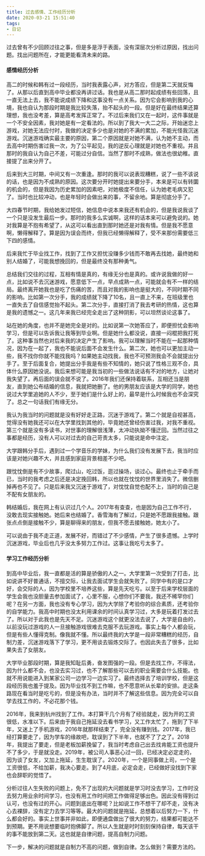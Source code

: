 ```yaml
---
title: 过去感情、工作经历分析
date: 2020-03-21 15:51:40
tags:
- 日记
---
```


过去曾有不少回顾过往之事，但是多是浮于表面，没有深层次分析过原因，找出问题。找出问题所在，才能更能看清未来的路。

#### 感情经历分析

高二的时候和韩有过一段经历，当时我表露心声，对方答应，但是第二天就反悔了。从那以后直到高中毕业都没再讲过话。我也是从高二那时起成绩有些回落，且一直无法上去，我不能说成绩下降和这事没有一点关系。因为它会影响到我的心境，我也自认为那段时期是我比较失落，抬不起头的一段。但是好在最终结果还算理想，我也没考差，算是高考发挥正常了。不过后来我们又在一起时，这件事就是一个不安全因素，我对她是有一定看法的。所以到了我大一大二之际，开始迷恋上游戏，对她无法应付时，我做的决定多少也是对她的不满的累加，不能光怪我沉迷游戏。沉迷游戏确实最主要的原因，第二个原因就是对她不满，认为她不主动，而去高中时期伤害过我一次，为了公平起见，我的逆反心理就是对她也不重视。并且那时的我自认为自己不差，可能过分自信。当然了那时不成熟，做法也很幼稚。直接提了出来分开了。

后来到大三时期，中间又有一次重逢。那时的我可以说表现糟糕，说了一些不该说的话，也是因为不成熟的原因。这次要分开时她提出来要分手，本来是可以有转圜的机会的，但是我因为历史累加的因素吧，对她极度不信任，认为她老毛病又犯了。当时也比较冲动，也是年轻时会做出来的事，不留余地。算是彻底分手了。

大四春节时期，我给她发过短信，她信息中说本来我还有机会的，但是我说我谈了一个只是没发生最后一步。那时的我多么实诚啊，这样的话本来可以避免说的。她对我算是不抱有希望了，从这可以看出直到那时她还是对我有情。但是我不愿意啊，懒得解释了。算是因为误会而终，但我已经懒得解释了，受不来那份需要低三下四的感情。

后来我忙于毕业找工作，找到了工作又担忧没赚多少钱而不敢再去找她，最终她和别人结婚了，可能我想挽回的，但是最终没有那种勇气。

总结我们交往的过程，互相有情是真的，有缘无分也是真的。或许说我做的好一点，比如说不去沉迷游戏，愿意低下一点，早点成熟一点，可能就会有不一样的结局。最终离开她我也是吃了伤痛的苦，而且对我的影响也是挺大的，不同时期不同的影响。比如第一次分手，我的成绩就下降了10名，且一直上不来，在班级里也一直失去了自信感觉抬不起头。第二次分手，直接打消了我去考研的热情，这也算是我的遗憾之一。这几年来我已经完全走出了这种阴影，可以坦然谈论这事了。

站在她的角度，也并不是她完全是对的。比如说第一次她答应了，即便担忧会影响学习，但是可以告诉我让我等到毕业啊。但是她什么都没说，直接一闷棍把我打死了。这种事当然也对后来我的决定产生了影响。我可以理解当时不能在一起那种情况，因为在一起了，我也不能说后面不会发生什么。第二次，她也可以更加主动一些，我不找你你就不能找我吗？如果她主动找我，我也不可预测我会不会就提出分手了。至于后面复合，她提出分手我是有些不知情的，她只说了性格三观不合，具体什么原因她没说。我后来想可能是我当初的一些做法说话有不对的地方，让她对我失望了。再后面的误会就不说了。2016年我们还保持着联系，互相还当是朋友，直到她公布结婚的信息，我就把她删了。他的男朋友应该是大学的同学，她也说过大学里追她的人不少，至于她们是什么好上的，最早是什么时候我也不会深究了。总之一句话我们有缘无分。

我认为我当时的问题就是没有好好走正路，沉迷于游戏了。第二个就是自视甚高，觉得没有她我还可以在大学里找到其他的，毕竟她还曾经伤害过我，对我不重视。第三个就是没有多读书，对世事的理解很浅薄，太冲动执拗不懂迂回。当然过往之事都是经历，没有人可以对过去的自己苛责太多，只能说是命中注定。

大学跟韩分手后，遇到过一个学音乐的学妹，为什么我们没有发展下去，我当时应该是对她兴趣不大，并且感到家庭背景相差不少吧。

跟忱忱倒是有不少故事，爬过山，吃过饭，逛过操场，谈过心。最终也止于牵手而已，当时的我考虑之后还是决定挽回韩，所以也就在忱忱的世界里消失了。微信删掉再也不见了。只是后来我又沉迷于游戏了，对忱忱自觉也配不上，当时的自己是不配有女朋友的。

韩结婚后，我在网上有认识过几个人。2017年有查查，也是因为自己工作不行，没敢去现实接触她。她后来也结婚了。香雪海有了解过，只是她不愿跟我接触。跟张点点倒是接触不少，算是聊得来的朋友，但我不愿去接触她，她太小了。

可以说由于我不走正道，发展不好，而错过了不少感情，产生了很多遗憾。上学时沉迷游戏，毕业后也几乎没太多努力工作过。这事让我吃亏太多了。

#### 学习工作经历分析

到高中毕业后，我一直都是活的算是骄傲的人之一。大学里第一次受到了打击，比如说讲不好普通话，不擅交际，让我去面试学生会就失败了。同学中有的是口才好，会交际的人，因为学校里不培养这些，算是先天吃亏。以至于后来学校层面的学生会我也没胆量去参加面试了，心里不服，心想你们不要我，我还不稀罕你们呢？在另一方面，我也没有专心学习，因为大学除了考验你的综合素质，还考验你的自学能力。我高中时期也没太利用课余的时间认真学习过，大多是玩着打发过去了。所以对于此我也是先天不足。沉迷游戏这个就更没法去说了，大学是自由的，以前没玩过游戏的人一旦接触游戏很难去克服不去玩游戏。事实上每个人都会玩，但是有些人懂得克制。像我就不懂。所以最终我的大学是一段非常糟糕的经历，自制力差，沉迷游戏落下了学习，更不用谈去锻炼交际了。也因此失去了很多，比如果失去了女朋友。

大学毕业那段时期，算是我知耻后勇，奋发图强的一段。但是去找工作，不得法，因为什么都不会，也没去实习过，也不了解那些可以去的职业需要会什么技能。也就不用说能进入到某家公司一边学习一边实习了。最终选择去了培训学校，但是这段经历我也羞于提及。因为毕业找不到工作嘛，也不愿意听从长辈的安排。走这条路现在看当时是吃亏的，但是没有办法，当时并不了解这些信息。因为完全可以自学去找工作的，不必花那个钱。

2016年，我来到杭州找到了工作。本打算干几个月有了经验就走，因为开的工资很低，水准以下。后来由于我自己拖延没去看书学习，又工作太忙了，拖到了下半年，又迷上了手机游戏，2016年就那样结束了，完全没有赚到钱。2017年，我已经打算要走了，因为学车的缘故吧，耽误到了下半年，也就不了了之了。2018年，我提出了要走，但是老板加薪挽留了，我当时考虑自己出去找肯能工资也提升不了多少，于是就没走。2019年，被公司人事恶心过一回，已经决定必定走的，因为谈了女友，又加上拖延，生生耽误了。2020年，一个是同事做上司，一个是工资很低，不给加薪，我决心要走。到了4月底，必定会走，已经做好没找到下家也会辞职的觉悟了。

分析过往人生失败的问题上，免不了出现的大问题就是学习时没去学习，工作时没去努力用业余时间学习，也没有用工作时间把工作做得足够出色。因此没有得到过认可，也没有过的开心。问题到底出在哪呢？比如说工作不想干了却不走，没有决心去裸辞，没有定力去学习等等。最大的问题就是拖延，总想着以后努力一下，什么都会好的。事实上世事并非如此，即便通盘做出了很大的努力，结果都可能达不到预期。更不用说想要临时抱佛脚了。所以人生就是时时刻刻保持自律，每天该干的事不能放到第二天。这也就是自律问题，提高自制力问题。

下一步，解决的问题就是自制力不高的问题，做到自律。怎么做到？需要方法的。
